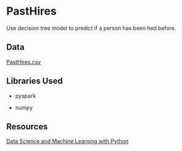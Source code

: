 # PastHires

Use decision tree model to predict if a person has been hed before.

## Data

[PastHires.csv](https://github.com/xuwenyihust/Distributed-Machine-Learning-Exercise/blob/master/data/PastHires.csv)

## Libraries Used

- pyspark

- numpy

## Resources
[Data Science and Machine Learning with Python](https://www.udemy.com/data-science-and-machine-learning-with-python-hands-on/learn/v4/content)


